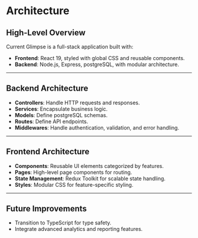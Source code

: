 
# Architecture

## High-Level Overview
Current Glimpse is a full-stack application built with:
- **Frontend**: React 19, styled with global CSS and reusable components.
- **Backend**: Node.js, Express, postgreSQL, with modular architecture.

---

## Backend Architecture
- **Controllers**: Handle HTTP requests and responses.
- **Services**: Encapsulate business logic.
- **Models**: Define postgreSQL schemas.
- **Routes**: Define API endpoints.
- **Middlewares**: Handle authentication, validation, and error handling.

---

## Frontend Architecture
- **Components**: Reusable UI elements categorized by features.
- **Pages**: High-level page components for routing.
- **State Management**: Redux Toolkit for scalable state handling.
- **Styles**: Modular CSS for feature-specific styling.

---

## Future Improvements
- Transition to TypeScript for type safety.
- Integrate advanced analytics and reporting features.
